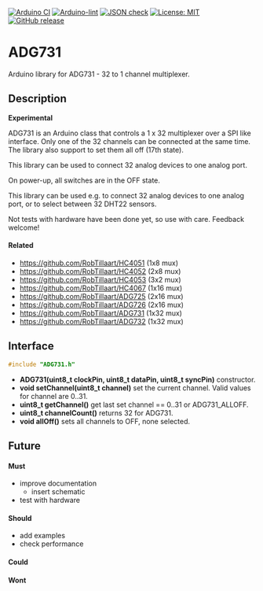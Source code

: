 
[![Arduino CI](https://github.com/RobTillaart/ADG731/workflows/Arduino%20CI/badge.svg)](https://github.com/marketplace/actions/arduino_ci)
[![Arduino-lint](https://github.com/RobTillaart/ADG731/actions/workflows/arduino-lint.yml/badge.svg)](https://github.com/RobTillaart/ADG731/actions/workflows/arduino-lint.yml)
[![JSON check](https://github.com/RobTillaart/ADG731/actions/workflows/jsoncheck.yml/badge.svg)](https://github.com/RobTillaart/ADG731/actions/workflows/jsoncheck.yml)
[![License: MIT](https://img.shields.io/badge/license-MIT-green.svg)](https://github.com/RobTillaart/ADG731/blob/master/LICENSE)
[![GitHub release](https://img.shields.io/github/release/RobTillaart/ADG731.svg?maxAge=3600)](https://github.com/RobTillaart/ADG731/releases)


# ADG731

Arduino library for ADG731 - 32 to 1 channel multiplexer.


## Description

**Experimental**

ADG731 is an Arduino class that controls a 1 x 32 multiplexer over a SPI
like interface.
Only one of the 32 channels can be connected at the same time.
The library also support to set them all off (17th state).

This library can be used to connect 32 analog devices to one analog port.

On power-up, all switches are in the OFF state.

This library can be used e.g. to connect 32 analog devices to 
one analog port, or to select between 32 DHT22 sensors.

Not tests with hardware have been done yet, so use with care.
Feedback welcome!


#### Related

- https://github.com/RobTillaart/HC4051 (1x8 mux)
- https://github.com/RobTillaart/HC4052 (2x8 mux)
- https://github.com/RobTillaart/HC4053 (3x2 mux)
- https://github.com/RobTillaart/HC4067 (1x16 mux)
- https://github.com/RobTillaart/ADG725 (2x16 mux)
- https://github.com/RobTillaart/ADG726 (2x16 mux)
- https://github.com/RobTillaart/ADG731 (1x32 mux)
- https://github.com/RobTillaart/ADG732 (1x32 mux)


## Interface

```cpp
#include "ADG731.h"
```

- **ADG731(uint8_t clockPin, uint8_t dataPin, uint8_t syncPin)** constructor.
- **void setChannel(uint8_t channel)** set the current channel.
Valid values for channel are 0..31.
- **uint8_t getChannel()** get last set channel == 0..31 or ADG731_ALLOFF.
- **uint8_t channelCount()** returns 32 for ADG731.
- **void allOff()** sets all channels to OFF, none selected.

## Future

#### Must

- improve documentation
  - insert schematic
- test with hardware

#### Should

- add examples
- check performance

#### Could


#### Wont


